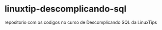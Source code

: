 # linuxtip-descomplicando-sql
repositorio com os codigos no curso de Descomplicando SQL da LinuxTips
